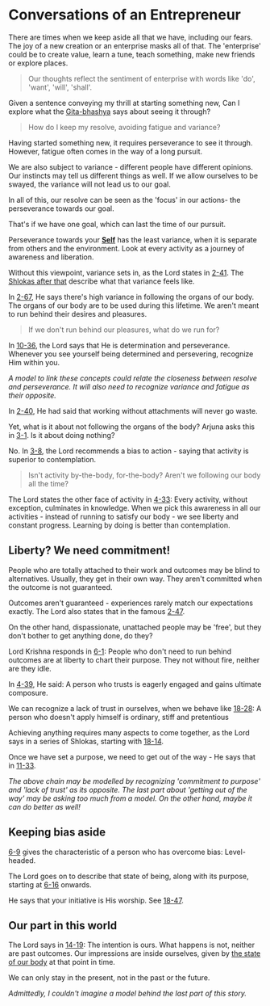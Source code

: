 # Conversations of an Entrepreneur

There are times when we keep aside all that we have,
including our fears.
The joy of a new creation or an enterprise masks all of that.
The 'enterprise' could be to create value, learn a tune,
teach something, make new friends or explore places.

> Our thoughts reflect the sentiment of enterprise with
> words like 'do', 'want', 'will', 'shall'.

Given a sentence conveying my thrill at starting something new,
Can I explore what the
[Gita-bhashya](https://rapalearning.com/life-and-liberty/ACover.html)
says about seeing it through?

> How do I keep my resolve, avoiding fatigue and variance?

Having started something new, it requires perseverance to see it through.
However, fatigue often comes in the way of a long pursuit.

We are also subject to variance - different people have different opinions.
Our instincts may tell us different things as well.
If we allow ourselves to be swayed, the variance will not lead us to our goal.

In all of this, our resolve can be seen as the 'focus' in our actions-
the perseverance towards our goal.

That's if we have one goal, which can last the time of our pursuit.

Perseverance towards your
[**Self**](https://rapalearning.com/life-and-liberty/Back%20to%20Basics.html#inlineapplnote0)
has the least variance, when it is separate from others and the environment.
Look at every activity as a journey of awareness and liberation. 

Without this viewpoint, variance sets in, as the Lord states in
[2-41](https://rapalearning.com/life-and-liberty/Chapter%202.html#41).
The [Shlokas after that](https://rapalearning.com/life-and-liberty/Chapter%202.html#42)
describe what that variance feels like.

In [2-67](https://rapalearning.com/life-and-liberty/Chapter%202.html#67),
He says there's high variance in following the organs of our body.
The organs of our body are to be used during this lifetime.
We aren't meant to run behind their desires and pleasures.

> If we don't run behind our pleasures, what do we run for?

In [10-36](https://rapalearning.com/life-and-liberty/Chapter%2010.html#36),
the Lord says that He is determination and perseverance. Whenever you
see yourself being determined and persevering, recognize Him within you.

_A model to link these concepts could relate the closeness between
resolve and perseverance.
It will also need to recognize variance and fatigue as their opposite._

In [2-40](https://rapalearning.com/life-and-liberty/Chapter%202.html#40),
He had said that working without attachments will never go waste.

Yet, what is it about not following the organs of the body?
Arjuna asks this in
[3-1](https://rapalearning.com/life-and-liberty/Chapter%203.html#1).
Is it about doing nothing?

No. In [3-8](https://rapalearning.com/life-and-liberty/Chapter%203.html#8),
the Lord recommends a bias to action -
saying that activity is superior to contemplation.

> Isn't activity by-the-body, for-the-body?
Aren't we following our body all the time?

The Lord states the other face of activity in
[4-33](https://rapalearning.com/life-and-liberty/Chapter%204.html#33):
Every activity, without exception, culminates in knowledge.
When we pick this awareness in all our activities -
instead of running to satisfy our body -
we see liberty and constant progress.
Learning by doing is better than contemplation.

## Liberty? We need commitment!

People who are totally attached to their work and outcomes may be blind
to alternatives. Usually, they get in their own way.
They aren't committed when the outcome is not guaranteed.

Outcomes aren't guaranteed - experiences rarely match our expectations exactly.
The Lord also states that in the famous
[2-47](https://rapalearning.com/life-and-liberty/Chapter%202.html#47).

On the other hand, dispassionate, unattached people may be 'free',
but they don't bother to get anything done, do they?

Lord Krishna responds in
[6-1](https://rapalearning.com/life-and-liberty/Chapter%206.html#1):
People who don't need to run behind outcomes
are at liberty to chart their purpose.
They not without fire, neither are they idle.

In [4-39](https://rapalearning.com/life-and-liberty/Chapter%204.html#39),
He said: A person who trusts is eagerly engaged and gains ultimate composure.

We can recognize a lack of trust in ourselves, when we behave like
[18-28](https://rapalearning.com/life-and-liberty/Chapter%2018.html#28):
A person who doesn't apply himself is ordinary, stiff and pretentious

Achieving anything requires many aspects to come together,
as the Lord says in a series of Shlokas, starting with
[18-14](https://rapalearning.com/life-and-liberty/Chapter%2018.html#14).

Once we have set a purpose, we need to get out of the way -
He says that in
[11-33](https://rapalearning.com/life-and-liberty/Chapter%2011.html#33).

_The above chain may be modelled by recognizing 'commitment to purpose'
and 'lack of trust' as its opposite. The last part about
'getting out of the way' may be asking too much from a model.
On the other hand, maybe it can do better as well!_

## Keeping bias aside

[6-9](https://rapalearning.com/life-and-liberty/Chapter%206.html#9)
gives the characteristic of a person who has overcome bias:
Level-headed.

The Lord goes on to describe that state of being,
along with its purpose, starting at
[6-16](https://rapalearning.com/life-and-liberty/Chapter%206.html#16) onwards.

He says that your initiative is His worship. See
[18-47](https://rapalearning.com/life-and-liberty/Chapter%2018.html#47).

## Our part in this world

The Lord says in
[14-19](https://rapalearning.com/life-and-liberty/Chapter%2014.html#19):
The intention is ours. What happens is not, neither are past outcomes.
Our impressions are inside ourselves, given by
[the state of our body](https://rapalearning.com/life-and-liberty/Chapter%202.html#satva_rajas_tamas)
at that point in time.

We can only stay in the present, not in the past or the future.

_Admittedly, I couldn't imagine a model behind the last part of this story._
